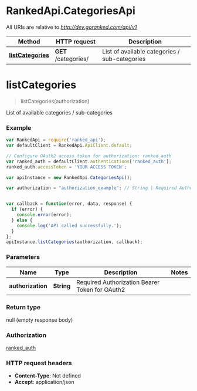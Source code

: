 # RankedApi.CategoriesApi

All URIs are relative to *http://dev.goranked.com/api/v1*

Method | HTTP request | Description
------------- | ------------- | -------------
[**listCategories**](CategoriesApi.md#listCategories) | **GET** /categories/ | List of available categories / sub-categories


<a name="listCategories"></a>
# **listCategories**
> listCategories(authorization)

List of available categories / sub-categories

### Example
```javascript
var RankedApi = require('ranked_api');
var defaultClient = RankedApi.ApiClient.default;

// Configure OAuth2 access token for authorization: ranked_auth
var ranked_auth = defaultClient.authentications['ranked_auth'];
ranked_auth.accessToken = 'YOUR ACCESS TOKEN';

var apiInstance = new RankedApi.CategoriesApi();

var authorization = "authorization_example"; // String | Required Authorization Bearer Token for OAuth2


var callback = function(error, data, response) {
  if (error) {
    console.error(error);
  } else {
    console.log('API called successfully.');
  }
};
apiInstance.listCategories(authorization, callback);
```

### Parameters

Name | Type | Description  | Notes
------------- | ------------- | ------------- | -------------
 **authorization** | **String**| Required Authorization Bearer Token for OAuth2 | 

### Return type

null (empty response body)

### Authorization

[ranked_auth](../README.md#ranked_auth)

### HTTP request headers

 - **Content-Type**: Not defined
 - **Accept**: application/json

